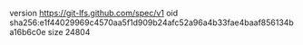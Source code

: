 version https://git-lfs.github.com/spec/v1
oid sha256:e1f44029969c4570aa5f1d909b24afc52a96a4b33fae4baaf856134ba16b6c0e
size 24804

